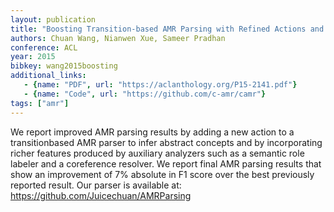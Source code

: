 ```yaml
---
layout: publication
title: "Boosting Transition-based AMR Parsing with Refined Actions and Auxiliary Analyzers"
authors: Chuan Wang, Nianwen Xue, Sameer Pradhan
conference: ACL
year: 2015
bibkey: wang2015boosting
additional_links:
   - {name: "PDF", url: "https://aclanthology.org/P15-2141.pdf"}
   - {name: "Code", url: "https://github.com/c-amr/camr"}
tags: ["amr"]
---
```

We report improved AMR parsing results by adding a new action to a transitionbased AMR parser to infer abstract concepts and by incorporating richer features produced by auxiliary analyzers such as a semantic role labeler and a coreference resolver. We report final AMR parsing results that show an improvement of 7% absolute in F1 score over the best previously reported result. Our parser is available at: https://github.com/Juicechuan/AMRParsing
